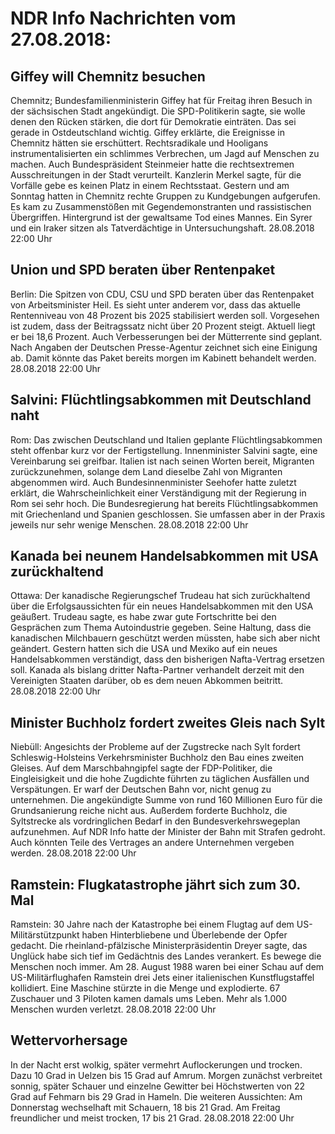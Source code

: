 # NDR Info Nachrichten vom 27.08.2018:


## Giffey will Chemnitz besuchen
Chemnitz; Bundesfamilienministerin Giffey hat für Freitag ihren Besuch in der sächsischen Stadt angekündigt. Die SPD-Politikerin sagte, sie wolle denen den Rücken stärken, die dort für Demokratie einträten. Das sei gerade in Ostdeutschland wichtig. Giffey erklärte, die Ereignisse in Chemnitz hätten sie erschüttert. Rechtsradikale und Hooligans instrumentalisierten ein schlimmes Verbrechen, um Jagd auf Menschen zu machen. Auch Bundespräsident Steinmeier hatte die rechtsextremen Ausschreitungen in der Stadt verurteilt. Kanzlerin Merkel sagte, für die Vorfälle gebe es keinen Platz in einem Rechtsstaat. Gestern und am Sonntag hatten in Chemnitz rechte Gruppen zu Kundgebungen aufgerufen. Es kam zu Zusammenstößen mit Gegendemonstranten und rassistischen Übergriffen. Hintergrund ist der gewaltsame Tod eines Mannes. Ein Syrer und ein Iraker sitzen als Tatverdächtige in Untersuchungshaft. 28.08.2018 22:00 Uhr 

## Union und SPD beraten über Rentenpaket
Berlin: Die Spitzen von CDU, CSU und SPD beraten über das Rentenpaket von Arbeitsminister Heil. Es sieht unter anderem vor, dass das aktuelle Rentenniveau von 48 Prozent bis 2025 stabilisiert werden soll. Vorgesehen ist zudem, dass der Beitragssatz nicht über 20 Prozent steigt. Aktuell liegt er bei 18,6 Prozent. Auch Verbesserungen bei der Mütterrente sind geplant. Nach Angaben der Deutschen Presse-Agentur zeichnet sich eine Einigung ab. Damit könnte das Paket bereits morgen im Kabinett behandelt werden. 28.08.2018 22:00 Uhr 

## Salvini: Flüchtlingsabkommen mit Deutschland naht
Rom: Das zwischen Deutschland und Italien geplante Flüchtlingsabkommen steht offenbar kurz vor der Fertigstellung. Innenminister Salvini sagte, eine Vereinbarung sei greifbar. Italien ist nach seinen Worten bereit, Migranten zurückzunehmen, solange dem Land dieselbe Zahl von Migranten abgenommen wird. Auch Bundesinnenminister Seehofer hatte zuletzt erklärt, die Wahrscheinlichkeit einer Verständigung mit der Regierung in Rom sei sehr hoch. Die Bundesregierung hat bereits Flüchtlingsabkommen mit Griechenland und Spanien geschlossen. Sie umfassen aber in der Praxis jeweils nur sehr wenige Menschen. 28.08.2018 22:00 Uhr 

## Kanada bei neunem Handelsabkommen mit USA zurückhaltend
Ottawa: 	Der kanadische Regierungschef Trudeau hat sich zurückhaltend über die Erfolgsaussichten für ein neues Handelsabkommen mit den USA geäußert. Trudeau sagte, es habe zwar gute Fortschritte bei den Gesprächen zum Thema Autoindustrie gegeben. Seine Haltung, dass die kanadischen Milchbauern geschützt werden müssten, habe sich aber nicht geändert. Gestern hatten sich die USA und Mexiko auf ein neues Handelsabkommen verständigt, dass den bisherigen Nafta-Vertrag ersetzen soll. Kanada als bislang dritter Nafta-Partner verhandelt derzeit mit den Vereinigten Staaten darüber, ob es dem neuen Abkommen beitritt. 28.08.2018 22:00 Uhr 

## Minister Buchholz fordert zweites Gleis nach Sylt
Niebüll: Angesichts der Probleme auf der Zugstrecke nach Sylt fordert Schleswig-Holsteins Verkehrsminister Buchholz den Bau eines zweiten Gleises. Auf dem Marschbahngipfel sagte der FDP-Politiker, die Eingleisigkeit und die hohe Zugdichte führten zu täglichen Ausfällen und Verspätungen. Er warf der Deutschen Bahn vor, nicht genug zu unternehmen. Die angekündigte Summe von rund 160 Millionen Euro für die Grundsanierung reiche nicht aus. Außerdem forderte Buchholz, die Syltstrecke als vordringlichen Bedarf in den Bundesverkehrswegeplan aufzunehmen. Auf NDR Info hatte der Minister der Bahn mit Strafen gedroht. Auch könnten Teile des Vertrages an andere Unternehmen vergeben werden. 28.08.2018 22:00 Uhr 

## Ramstein: Flugkatastrophe jährt sich zum 30. Mal
Ramstein: 	30 Jahre nach der Katastrophe bei einem Flugtag auf dem US-Militärstützpunkt haben Hinterbliebene und Überlebende der Opfer gedacht. Die rheinland-pfälzische Ministerpräsidentin Dreyer sagte, das Unglück habe sich tief im Gedächtnis des Landes verankert. Es bewege die Menschen noch immer. Am 28. August 1988 waren bei einer Schau auf dem US-Militärflughafen Ramstein drei Jets einer italienischen Kunstflugstaffel kollidiert. Eine Maschine stürzte in die Menge und explodierte. 67 Zuschauer und 3 Piloten kamen damals ums Leben. Mehr als 1.000 Menschen wurden verletzt. 28.08.2018 22:00 Uhr 

## Wettervorhersage
In der Nacht erst wolkig, später vermehrt Auflockerungen und trocken. Dazu 10 Grad in Uelzen bis 15 Grad auf Amrum. Morgen zunächst verbreitet sonnig, später Schauer und einzelne Gewitter bei Höchstwerten von 22 Grad auf Fehmarn bis 29 Grad in Hameln. Die weiteren Aussichten: Am Donnerstag wechselhaft mit Schauern, 18 bis 21 Grad. Am Freitag freundlicher und meist trocken, 17 bis 21 Grad. 28.08.2018 22:00 Uhr 
